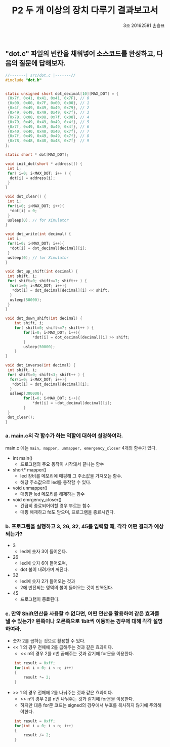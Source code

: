 # <center>P2 두 개 이상의 장치 다루기 결과보고서</center>

<div style="text-align: right"> 3조 20162581 손승표 </div>
<br></br>

## "dot.c" 파일의 빈칸을 채워넣어 소스코드를 완성하고, 다음의 질문에 답해보자.

```c
//-------| src/dot.c |-------//
#include "dot.h"


static unsigned short dot_decimal[10][MAX_DOT] = {
 {0x7f, 0x41, 0x41, 0x41, 0x7F}, // 0
 {0x00, 0x00, 0x7F, 0x00, 0x00}, // 1
 {0x4f, 0x49, 0x49, 0x49, 0x79}, // 2
 {0x49, 0x49, 0x49, 0x49, 0x7f}, // 3
 {0x78, 0x08, 0x08, 0x7f, 0x08}, // 4
 {0x79, 0x49, 0x49, 0x49, 0x4f}, // 5
 {0x7f, 0x49, 0x49, 0x49, 0x4f}, // 6
 {0x40, 0x40, 0x40, 0x40, 0x7f}, // 7
 {0x7f, 0x49, 0x49, 0x49, 0x7f}, // 8
 {0x78, 0x48, 0x48, 0x48, 0x7f}  // 9
};

static short * dot[MAX_DOT];

void init_dot(short * address[]) {
 int i;
 for( i=0; i<MAX_DOT; i++ ) {
  dot[i] = address[i];
 }
}

void dot_clear() {
 int i;
 for(i=0; i<MAX_DOT; i++){
  *dot[i] = 0;
 }
 usleep(0); // for Ximulator
}

void dot_write(int decimal) {
 int i;
 for(i=0; i<MAX_DOT; i++){
  *dot[i] = dot_decimal[decimal][i];
 }
 usleep(0); // for Ximulator
}

void dot_up_shift(int decimal) {
 int shift, i;
 for( shift=0; shift<=7; shift++ ) {
  for(i=0; i<MAX_DOT; i++){
   *dot[i] = dot_decimal[decimal][i] << shift;
  }
  usleep(50000);
 }
}

void dot_down_shift(int decimal) {
    int shift, i;
    for( shift=0; shift<=7; shift++ ) {
        for(i=0; i<MAX_DOT; i++){
            *dot[i] = dot_decimal[decimal][i] >> shift;
        }
        usleep(50000);
    }
}

void dot_inverse(int decimal) {
 int shift, i;
 for( shift=0; shift<3; shift++ ) {
  for(i=0; i<MAX_DOT; i++){
   *dot[i] = dot_decimal[decimal][i];
  }
  usleep(300000);
        for(i=0; i<MAX_DOT; i++){
            *dot[i] = ~dot_decimal[decimal][i];
        }
 }
 dot_clear();
}

```

### a. main.c의 각 함수가 하는 역할에 대하여 설명하여라.
main.c 에는 `main, mapper, unmapper, emergency_closer` 4개의 함수가 있다.
- int main()
    - 프로그램의 주요 동작이 시작돼서 끝나는 함수
- short* mapper()
    - led 장비를 메모리에 매핑해 그 주소값을 가져오는 함수.
    - 해당 주소값으로 led를 동작할 수 있다.
- void unmapper()
    - 매핑한 led 메모리를 해제하는 함수
- void emrgency_closer()
    - 긴급히 종료되어야할 경우 부르는 함수
    - 매핑 해제하고 fd도 닫으며, 프로그램을 종료시킨다.

### b. 프로그램을 실행하고 3, 26, 32, 45를 입력할 때, 각각 어떤 결과가 예상되는가?
- 3
    - led에 숫자 3이 들어온다.
- 26
    - led에 숫자 6이 들어오며,
    - dot 불이 내려가며 꺼진다.
- 32
    - led에 숫자 2가 들어오는 것과
    - 2에 반전되는 영역의 불이 들어오는 것이 반복된다.
- 45
    - 프로그램이 종료된다.

### c. 만약 Shift연산을 사용할 수 없다면, 어떤 연산을 활용하여 같은 효과를 낼 수 있는가? 왼쪽이나 오른쪽으로 1bit씩 이동하는 경우에 대해 각각 설명하여라.
- 숫자 2를 곱하는 것으로 활용할 수 있다.
- << 1 의 경우 전체에 2를 곱해주는 것과 같은 효과이다.
    - << n의 경우 2를 n번 곱해주는 것과 같기에 for문을 이용한다.
```c
    int result = 0xff;
    for(int i = 0; i < n; i++)
    {
        result *= 2;
    }
```

- \>> 1 의 경우 전체에 2를 나눠주는 것과 같은 효과이다.
  - \>> n의 경우 2를 n번 나눠주는 것과 같기에 for문을 이용한다.
  - 하지만 대용 for문 코드는 signed의 경우에서 부호를 복사하지 않기에 주의해야한다.
```c
    int result = 0xff;
    for(int i = 0; i < n; i++)
    {
        result /= 2;
    }
```
